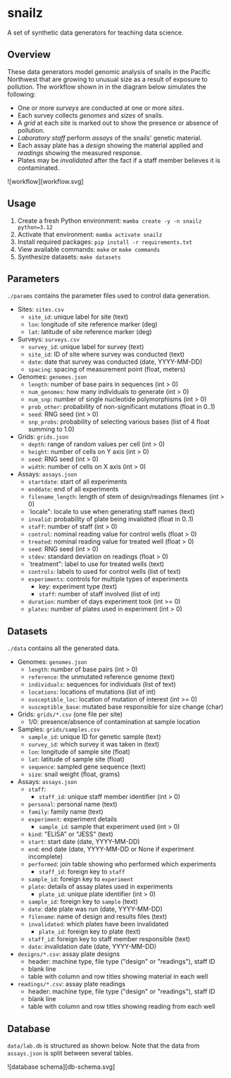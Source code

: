 # snailz

A set of synthetic data generators for teaching data science.

## Overview

These data generators model genomic analysis of snails in the Pacific Northwest
that are growing to unusual size as a result of exposure to pollution.
The workflow shown in in the diagram below simulates the following:

-   One or more *surveys* are conducted at one or more *sites*.
-   Each survey collects *genomes* and *sizes* of snails.
-   A *grid* at each site is marked out to show the presence or absence of pollution.
-   *Laboratory staff* perform *assays* of the snails' genetic material.
-   Each assay plate has a *design* showing the material applied and *readings* showing the measured response.
-   Plates may be *invalidated* after the fact if a staff member believes it is contaminated.

![workflow][workflow.svg]

## Usage

1.  Create a fresh Python environment: `mamba create -y -n snailz python=3.12`
2.  Activate that environment: `mamba activate snailz`
3.  Install required packages: `pip install -r requirements.txt`
4.  View available commands: `make` or `make commands`
5.  Synthesize datasets: `make datasets`

## Parameters

`./params` contains the parameter files used to control data generation.

-   Sites: `sites.csv`
    -   `site_id`: unique label for site (text)
    -   `lon`: longitude of site reference marker (deg)
    -   `lat`: latitude of site reference marker (deg)
-   Surveys: `surveys.csv`
    -   `survey_id`: unique label for survey (text)
    -   `site_id`: ID of site where survey was conducted (text)
    -   `date`: date that survey was conducted (date, YYYY-MM-DD)
    -   `spacing`: spacing of measurement point (float, meters)
-   Genomes: `genomes.json`
    -   `length`: number of base pairs in sequences (int > 0)
    -   `num_genomes`: how many individuals to generate (int > 0)
    -   `num_snp`: number of single nucleotide polymorphisms (int > 0)
    -   `prob_other`: probability of non-significant mutations (float in 0..1)
    -   `seed`: RNG seed (int > 0)
    -   `snp_probs`: probability of selecting various bases (list of 4 float summing to 1.0)
-   Grids: `grids.json`
    -   `depth`: range of random values per cell (int > 0)
    -   `height`: number of cells on Y axis (int > 0)
    -   `seed`: RNG seed (int > 0)
    -   `width`: number of cells on X axis (int > 0)
-   Assays: `assays.json`
    -   `startdate`: start of all experiments
    -   `enddate`: end of all experiments
    -   `filename_length`: length of stem of design/readings filenames (int > 0)
    -   `locale": locale to use when generating staff names (text)
    -   `invalid`: probability of plate being invalidted (float in 0..1)
    -   `staff`: number of staff (int > 0)
    -   `control`: nominal reading value for control wells (float > 0)
    -   `treated`: nominal reading value for treated well (float > 0)
    -   `seed`: RNG seed (int > 0)
    -   `stdev`: standard deviation on readings (float > 0)
    -   `treatment": label to use for treated wells (text)
    -   `controls`: labels to used for control wells (list of text)
    -   `experiments`: controls for multiple types of experiments
        -   key: experiment type (text)
        -   `staff`: number of staff involved (list of int)
	-   `duration`: number of days experiment took (int >= 0)
	-   `plates`: number of plates used in experiment (int > 0)

## Datasets

`./data` contains all the generated data.

-   Genomes: `genomes.json`
    -   `length`: number of base pairs (int > 0)
    -   `reference`: the unmutated reference genome (text)
    -   `individuals`: sequences for individuals (list of text)
    -   `locations`: locations of mutations (list of int)
    -   `susceptible_loc`: location of mutation of interest (int >= 0)
    -   `susceptible_base`: mutated base responsible for size change (char)
-   Grids: `grids/*.csv` (one file per site)
    -   1/0: presence/absence of contamination at sample location
-   Samples: `grids/samples.csv`
    -   `sample_id`: unique ID for genetic sample (text)
    -   `survey_id`: which survey it was taken in (text)
    -   `lon`: longitude of sample site (float)
    -   `lat`: latitude of sample site (float)
    -   `sequence`: sampled gene sequence (text)
    -   `size`: snail weight (float, grams)
-   Assays: `assays.json`
    -   `staff`:
        -   `staff_id`: unique staff member identifier (int > 0)
	-   `personal`: personal name (text)
	-   `family`: family name (text)
    -   `experiment`: experiment details
        -   `sample_id`: sample that experiment used (int > 0)
	-   `kind`: "ELISA" or "JESS" (text)
	-   `start`: start date (date, YYYY-MM-DD)
	-   `end`: end date (date, YYYY-MM-DD or None if experiment incomplete)
    -   `performed`: join table showing who performed which experiments
        -   `staff_id`: foreign key to `staff`
	-   `sample_id`: foreign key to `experiment`
    -   `plate`: details of assay plates used in experiments
        -   `plate_id`: unique plate identifier (int > 0)
	-   `sample_id`: foreign key to `sample` (text)
	-   `date`: date plate was run (date, YYYY-MM-DD)
	-   `filename`: name of design and results files (text)
    -   `invalidated`: which plates have been invalidated
        -   `plate_id`: foreign key to plate (text)
	-   `staff_id`: foreign key to staff member responsible (text)
	-   `date`: invalidation date (date, YYYY-MM-DD)
-   `designs/*.csv`: assay plate designs
    -   header: machine type, file type ("design" or "readings"), staff ID
    -   blank line
    -   table with column and row titles showing material in each well
-   `readings/*.csv`: assay plate readings
    -   header: machine type, file type ("design" or "readings"), staff ID
    -   blank line
    -   table with column and row titles showing reading from each well

## Database

`data/lab.db` is structured as shown below.
Note that the data from `assays.json` is split between several tables.

![database schema][db-schema.svg]
